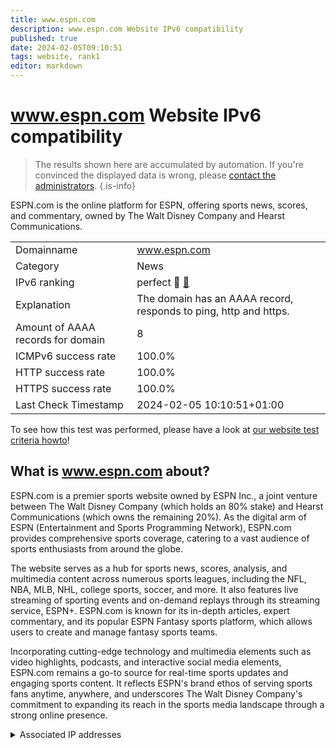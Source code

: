```yaml
---
title: www.espn.com
description: www.espn.com Website IPv6 compatibility
published: true
date: 2024-02-05T09:10:51
tags: website, rank1
editor: markdown
---
```


# www.espn.com Website IPv6 compatibility

> The results shown here are accumulated by automation. If you're convinced the displayed data is wrong, please [contact the administrators](/howto/chat). 
{.is-info}

ESPN.com is the online platform for ESPN, offering sports news, scores, and commentary, owned by The Walt Disney Company and Hearst Communications.


|   |   |
| - | - |
| Domainname | www.espn.com
| Category | News |
| IPv6 ranking | perfect :1st_place_medal: [🔗](/howto/ranking) |
| Explanation | The domain has an AAAA record, responds to ping, http and https. |
| Amount of AAAA records for domain | 8 |
| ICMPv6 success rate | 100.0%|
| HTTP success rate | 100.0% |
| HTTPS success rate | 100.0% |
| Last Check Timestamp | 2024-02-05 10:10:51+01:00 |

To see how this test was performed, please have a look at [our website test criteria howto](/howto/testcriteria/website)!


## What is www.espn.com about?
ESPN.com is a premier sports website owned by ESPN Inc., a joint venture between The Walt Disney Company (which holds an 80% stake) and Hearst Communications (which owns the remaining 20%). As the digital arm of ESPN (Entertainment and Sports Programming Network), ESPN.com provides comprehensive sports coverage, catering to a vast audience of sports enthusiasts from around the globe.

The website serves as a hub for sports news, scores, analysis, and multimedia content across numerous sports leagues, including the NFL, NBA, MLB, NHL, college sports, soccer, and more. It also features live streaming of sporting events and on-demand replays through its streaming service, ESPN+. ESPN.com is known for its in-depth articles, expert commentary, and its popular ESPN Fantasy sports platform, which allows users to create and manage fantasy sports teams.

Incorporating cutting-edge technology and multimedia elements such as video highlights, podcasts, and interactive social media elements, ESPN.com remains a go-to source for real-time sports updates and engaging sports content. It reflects ESPN's brand ethos of serving sports fans anytime, anywhere, and underscores The Walt Disney Company's commitment to expanding its reach in the sports media landscape through a strong online presence.



<details>
<summary>Associated IP addresses</summary>

2600:9000:2077:6200:e:fe33:5580:93a1

2600:9000:2077:9c00:e:fe33:5580:93a1

2600:9000:2077:a400:e:fe33:5580:93a1

2600:9000:2077:aa00:e:fe33:5580:93a1

2600:9000:2077:ae00:e:fe33:5580:93a1

2600:9000:2077:be00:e:fe33:5580:93a1

2600:9000:2077:e800:e:fe33:5580:93a1

2600:9000:2077:3800:e:fe33:5580:93a1

</details>
